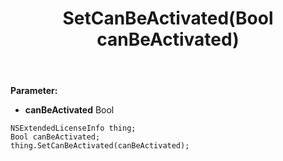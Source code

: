 ﻿---
uid: crmscript_ref_NSExtendedLicenseInfo_SetCanBeActivated
title: SetCanBeActivated(Bool canBeActivated)
intellisense: NSExtendedLicenseInfo.SetCanBeActivated
keywords: NSExtendedLicenseInfo, GetCanBeActivated
so.topic: reference
---



**Parameter:** 
 - **canBeActivated** Bool

```crmscript
NSExtendedLicenseInfo thing;
Bool canBeActivated;
thing.SetCanBeActivated(canBeActivated);
```

